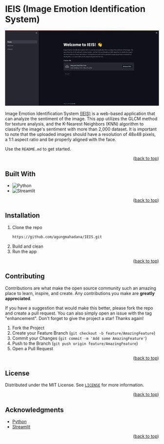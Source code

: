 <a name="readme-top"></a>

<!-- ABOUT THE PROJECT -->

# IEIS (Image Emotion Identification System)

![IEIS Screen Shot](images/readme.jpeg)

Image Emotion Identification System [(IEIS)](#) is a web-based application that can analyze the sentiment of the image. This app utilizes the GLCM method for texture analysis, and the K-Nearest Neighbors (KNN) algorithm to classify the image's sentiment with more than 2,000 dataset. It is important to note that the uploaded images should have a resolution of 48x48 pixels, a 1:1 aspect ratio and be properly aligned with the face.

Use the `README.md` to get started.

<p align="right">(<a href="#readme-top">back to top</a>)</p>

## Built With

- ![Python](https://img.shields.io/badge/python-FFD43B?style=for-the-badge&logo=python)
- ![Streamlit](https://img.shields.io/badge/streamlit-FF4B4B?style=for-the-badge&logo=streamlit&logoColor=white)

<p align="right">(<a href="#readme-top">back to top</a>)</p>

<!-- GETTING STARTED -->

## Installation

1. Clone the repo
   ```sh
   https://github.com/agungmahadana/IEIS.git
   ```
2. Build and clean
3. Run the app

<p align="right">(<a href="#readme-top">back to top</a>)</p>

<!-- CONTRIBUTING -->

## Contributing

Contributions are what make the open source community such an amazing place to learn, inspire, and create. Any contributions you make are **greatly appreciated**.

If you have a suggestion that would make this better, please fork the repo and create a pull request. You can also simply open an issue with the tag "enhancement".
Don't forget to give the project a star! Thanks again!

1. Fork the Project
2. Create your Feature Branch (`git checkout -b feature/AmazingFeature`)
3. Commit your Changes (`git commit -m 'Add some AmazingFeature'`)
4. Push to the Branch (`git push origin feature/AmazingFeature`)
5. Open a Pull Request

<p align="right">(<a href="#readme-top">back to top</a>)</p>

<!-- LICENSE -->

## License

Distributed under the MIT License. See [`LICENSE`](LICENSE) for more information.

<p align="right">(<a href="#readme-top">back to top</a>)</p>

<!-- ACKNOWLEDGMENTS -->

## Acknowledgments

- [Python](https://www.python.org/)
- [Streamlit](https://streamlit.io/)

<p align="right">(<a href="#readme-top">back to top</a>)</p>